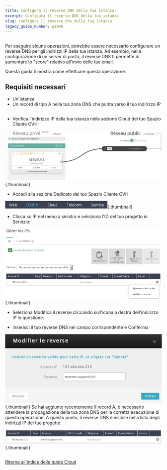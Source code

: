 ```yaml
---
title: Configura il reverse DNS della tua istanza
excerpt: Configura il reverse DNS della tua istanza
slug: configura_il_reverse_dns_della_tua_istanza
legacy_guide_number: g1940
---
```



## 
Per eseguire alcune operazioni, potrebbe essere necessario configurare un reverse DNS per gli indirizzi IP della tua istanza. Ad esempio, nella configurazione di un server di posta, il reverse DNS ti permette di aumentare lo "score" relativo all'invio delle tue email.

Questa guida ti mostra come effettuare questa operazione.


## Requisiti necessari

- Un'istanza
- Un record di tipo A nella tua zona DNS che punta verso il tuo indirizzo IP




## 

- Verifica l'indirizzo IP della tua istanza nella sezione Cloud del tuo Spazio Cliente OVH:



![](images/img_3024.jpg){.thumbnail}

- Accedi alla sezione Dedicato del tuo Spazio Cliente OVH



![](images/img_3025.jpg){.thumbnail}

- Clicca su IP nel menu a sinistra e seleziona l'ID del tuo progetto in Servizio:



![](images/img_3026.jpg){.thumbnail}

- Seleziona Modifica il reverse cliccando sull'icona a destra dell'indirizzo IP in questione.

- Inserisci il tuo reverse DNS nel campo corrispondente e Conferma



![](images/img_3028.jpg){.thumbnail}
Se hai aggiunto recentemente il record A, è necessario attendere la propagazione della tua zona DNS per la corretta esecuzione di questa operazione.
A questo punto, il reverse DNS è visibile nella lista degli indirizzi IP del tuo progetto.

![](images/img_3029.jpg){.thumbnail}


## 
[Ritorna all'indice delle guide Cloud]({legacy}1785)

